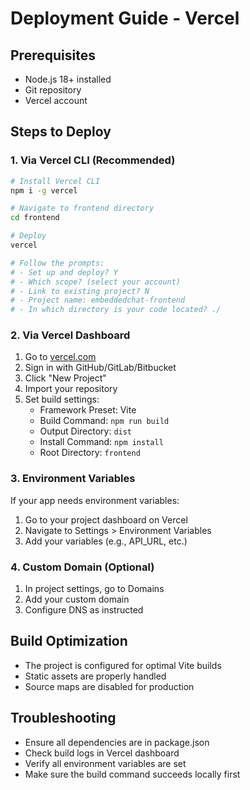 # Deployment Guide - Vercel

## Prerequisites
- Node.js 18+ installed
- Git repository
- Vercel account

## Steps to Deploy

### 1. Via Vercel CLI (Recommended)
```bash
# Install Vercel CLI
npm i -g vercel

# Navigate to frontend directory
cd frontend

# Deploy
vercel

# Follow the prompts:
# - Set up and deploy? Y
# - Which scope? (select your account)
# - Link to existing project? N
# - Project name: embeddedchat-frontend
# - In which directory is your code located? ./
```

### 2. Via Vercel Dashboard
1. Go to [vercel.com](https://vercel.com)
2. Sign in with GitHub/GitLab/Bitbucket
3. Click "New Project"
4. Import your repository
5. Set build settings:
   - Framework Preset: Vite
   - Build Command: `npm run build`
   - Output Directory: `dist`
   - Install Command: `npm install`
   - Root Directory: `frontend`

### 3. Environment Variables
If your app needs environment variables:
1. Go to your project dashboard on Vercel
2. Navigate to Settings > Environment Variables
3. Add your variables (e.g., API_URL, etc.)

### 4. Custom Domain (Optional)
1. In project settings, go to Domains
2. Add your custom domain
3. Configure DNS as instructed

## Build Optimization
- The project is configured for optimal Vite builds
- Static assets are properly handled
- Source maps are disabled for production

## Troubleshooting
- Ensure all dependencies are in package.json
- Check build logs in Vercel dashboard
- Verify all environment variables are set
- Make sure the build command succeeds locally first
